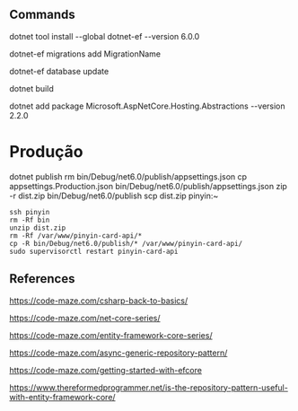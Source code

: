 ## Commands

dotnet tool install --global dotnet-ef --version 6.0.0

dotnet-ef migrations add MigrationName

dotnet-ef database update

dotnet build

dotnet add package Microsoft.AspNetCore.Hosting.Abstractions --version 2.2.0

# Produção

dotnet publish
rm bin/Debug/net6.0/publish/appsettings.json
cp appsettings.Production.json bin/Debug/net6.0/publish/appsettings.json
zip -r dist.zip bin/Debug/net6.0/publish
scp dist.zip pinyin:~

```
ssh pinyin
rm -Rf bin
unzip dist.zip
rm -Rf /var/www/pinyin-card-api/*
cp -R bin/Debug/net6.0/publish/* /var/www/pinyin-card-api/
sudo supervisorctl restart pinyin-card-api
```

## References

https://code-maze.com/csharp-back-to-basics/

https://code-maze.com/net-core-series/

https://code-maze.com/entity-framework-core-series/

https://code-maze.com/async-generic-repository-pattern/

https://code-maze.com/getting-started-with-efcore

https://www.thereformedprogrammer.net/is-the-repository-pattern-useful-with-entity-framework-core/

